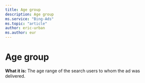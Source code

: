 ```yaml
---
title: Age group
description: Age group
ms.service: "Bing-Ads"
ms.topic: "article"
author: eric-urban
ms.author: eur
---
```


# Age group

**What it is:**     The age range of the search users to whom the ad was delivered.



